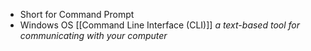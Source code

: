 - Short for Command Prompt
- Windows OS [[Command Line Interface (CLI)]]
*a text-based tool for communicating with your computer*